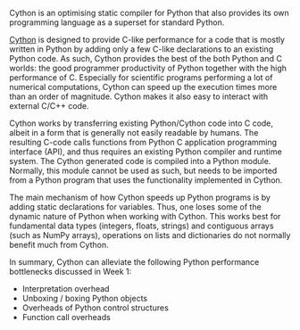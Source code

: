 <!-- Title: What is Cython? -->

<!-- Short description:

What is Cython? In this article we give an overview of Cython, the optimising
static compiler and extension language.

-->

Cython is an optimising static compiler for Python that also provides its own
programming language as a superset for standard Python.

[Cython](https://cython.org/) is designed to provide C-like performance for a
code that is mostly written in Python by adding only a few C-like declarations
to an existing Python code. As such, Cython provides the best of the both
Python and C worlds: the good programmer productivity of Python together with
the high performance of C. Especially for scientific programs performing a
lot of numerical computations, Cython can speed up the execution times more
than an order of magnitude. Cython makes it also easy to interact with
external C/C++ code.

Cython works by transferring existing Python/Cython code into C code, albeit
in a form that is generally not easily readable by humans. The resulting
C-code calls functions from Python C application programming interface (API),
and thus requires an existing Python compiler and runtime system. The Cython
generated code is compiled into a Python module. Normally, this module cannot
be used as such, but needs to be imported from a Python program that uses the
functionality implemented in Cython.

The main mechanism of how Cython speeds up Python programs is by adding static
declarations for variables. Thus, one loses some of the dynamic nature of
Python when working with Cython. This works best for fundamental data types
(integers, floats, strings) and contiguous arrays (such as NumPy arrays),
operations on lists and dictionaries do not normally benefit much from
Cython.

In summary, Cython can alleviate the following Python performance bottlenecks
discussed in Week 1:

 - Interpretation overhead
 - Unboxing / boxing Python objects
 - Overheads of Python control structures
 - Function call overheads

